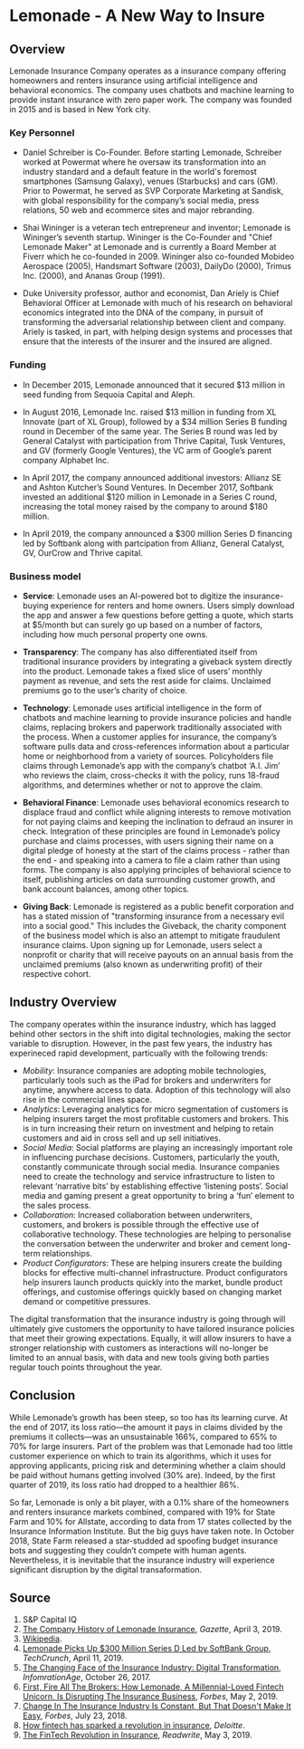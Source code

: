 # Lemonade - A New Way to Insure
## Overview 
Lemonade Insurance Company operates as a insurance company offering homeowners and renters insurance using artificial intelligence and behavioral economics. The company uses chatbots and machine learning to provide instant insurance with zero paper work. The company was founded in 2015 and is based in New York city.
### Key Personnel 
* Daniel Schreiber is Co-Founder. Before starting Lemonade, Schreiber worked at Powermat where he  oversaw its transformation into an industry standard and a default feature in the world's foremost smartphones (Samsung Galaxy), venues (Starbucks) and cars (GM). Prior to Powermat, he served as SVP Corporate Marketing at Sandisk, with global responsibility for the company’s social media, press relations, 50 web and ecommerce sites and major rebranding.

* Shai Wininger is a veteran tech entrepreneur and inventor; Lemonade is Wininger’s seventh startup. Wininger is the Co-Founder and "Chief Lemonade Maker" at Lemonade and is currently a Board Member at Fiverr which he co-founded in 2009. Wininger also co-founded Mobideo Aerospace (2005), Handsmart Software (2003), DailyDo (2000), Trimus Inc. (2000), and Ananas Group (1991).

* Duke University professor, author and economist, Dan Ariely is Chief Behavioral Officer at Lemonade with much of his research on behavioral economics integrated into the DNA of the company, in pursuit of transforming the adversarial relationship between client and company. Ariely is tasked, in part, with helping design systems and processes that ensure that the interests of the insurer and the insured are aligned.
### Funding 
* In December 2015, Lemonade announced that it secured $13 million in seed funding from Sequoia Capital and Aleph. 
* In August 2016, Lemonade Inc. raised $13 million in funding from XL Innovate (part of XL Group), followed by a $34 million Series B funding round in December of the same year. The Series B round was led by General Catalyst with participation from Thrive Capital, Tusk Ventures, and GV (formerly Google Ventures), the VC arm of Google’s parent company Alphabet Inc.

* In April 2017, the company announced additional investors: Allianz SE and Ashton Kutcher’s Sound Ventures. In December 2017, Softbank invested an additional $120 million in Lemonade in a Series C round, increasing the total money raised by the company to around $180 million. 
* In April 2019, the company announced a $300 million Series D financing led by Softbank along with partcipation from Allianz, General Catalyst, GV, OurCrow and Thrive capital. 
### Business model 
* __Service__: Lemonade uses an AI-powered bot to digitize the insurance-buying experience for renters and home owners. Users simply download the app and answer a few questions before getting a quote, which starts at $5/month but can surely go up based on a number of factors, including how much personal property one owns.

* __Transparency__: The company has also differentiated itself from traditional insurance providers by integrating a giveback system directly into the product. Lemonade takes a fixed slice of users’ monthly payment as revenue, and sets the rest aside for claims. Unclaimed premiums go to the user’s charity of choice.
* __Technology__: Lemonade uses artificial intelligence in the form of chatbots and machine learning to provide insurance policies and handle claims, replacing brokers and paperwork traditionally associated with the process. When a customer applies for insurance, the company’s software pulls data and cross-references information about a particular home or neighborhood from a variety of sources. Policyholders file claims through Lemonade’s app with the company’s chatbot ‘A.I. Jim’ who reviews the claim, cross-checks it with the policy, runs 18-fraud algorithms, and determines whether or not to approve the claim.
* __Behavioral Finance__: Lemonade uses behavioral economics research to displace fraud and conflict while aligning interests to remove motivation for not paying claims and keeping the inclination to defraud an insurer in check. Integration of these principles are found in Lemonade’s policy purchase and claims processes, with users signing their name on a digital pledge of honesty at the start of the claims process - rather than the end - and speaking into a camera to file a claim rather than using forms. The company is also applying principles of behavioral science to itself, publishing articles on data surrounding customer growth, and bank account balances, among other topics.
* __Giving Back__: Lemonade is registered as a public benefit corporation and has a stated mission of "transforming insurance from a necessary evil into a social good." This includes the Giveback, the charity component of the business model which is also an attempt to mitigate fraudulent insurance claims. Upon signing up for Lemonade, users select a nonprofit or charity that will receive payouts on an annual basis from the unclaimed premiums (also known as underwriting profit) of their respective cohort.
## Industry Overview 
The company operates within the insurance industry, which has lagged behind other sectors in the shift into digital technologies, making the sector variable to disruption. However, in the past few years, the industry has experineced rapid development, particually with the following trends: 
* _Mobility_: Insurance companies are adopting mobile technologies, particularly tools such as the iPad for brokers and underwriters for anytime, anywhere access to data. Adoption of this technology will also rise in the commercial lines space.
* _Analytics_: Leveraging analytics for micro segmentation of customers is helping insurers target the most profitable customers and brokers. This is in turn increasing their return on investment and helping to retain customers and aid in cross sell and up sell initiatives.
* _Social Media_: Social platforms are playing an increasingly important role in influencing purchase decisions. Customers, particularly the youth, constantly communicate through social media. Insurance companies need to create the technology and service infrastructure to listen to relevant ‘narrative bits’ by establishing effective ‘listening posts’. Social media and gaming present a great opportunity to bring a ‘fun’ element to the sales process. 
* _Collaboration_: Increased collaboration between underwriters, customers, and brokers is possible through the effective use of collaborative technology. These technologies are helping to personalise the conversation between the underwriter and broker and cement long-term relationships.
* _Product Configurators_: These are helping insurers create the building blocks for effective multi-channel infrastructure. Product configurators help insurers launch products quickly into the market, bundle product offerings, and customise offerings quickly based on changing market demand or competitive pressures.

The digital transformation that the insurance industry is going through will ultimately give customers the opportunity to have tailored insurance policies that meet their growing expectations. Equally, it will allow insurers to have a stronger relationship with customers as interactions will no-longer be limited to an annual basis, with data and new tools giving both parties regular touch points throughout the year.
## Conclusion 
While Lemonade’s growth has been steep, so too has its learning curve. At the end of 2017, its loss ratio—the amount it pays in claims divided by the premiums it collects—was an unsustainable 166%, compared to 65% to 70% for large insurers. Part of the problem was that Lemonade had too little customer experience on which to train its algorithms, which it uses for approving applicants, pricing risk and determining whether a claim should be paid without humans getting involved (30% are). Indeed, by the first quarter of 2019, its loss ratio had dropped to a healthier 86%. 

So far, Lemonade is only a bit player, with a 0.1% share of the homeowners and renters insurance markets combined, compared with 19% for State Farm and 10% for Allstate, according to data from 17 states collected by the Insurance Information Institute. But the big guys have taken note. In October 2018, State Farm released a star-studded ad spoofing budget insurance bots and suggesting they couldn’t compete with human agents. Nevertheless, it is inevitable that the insurance industry will experience significant disruption by the digital transaformation. 

## Source 
1. S&P Capital IQ 
1. [The Company History of Lemonade Insurance](https://gazetteday.com/2019/04/company-history-lemonade-insurance/), _Gazette_, April 3, 2019. 
1. [Wikipedia](https://en.wikipedia.org/wiki/Lemonade_(insurance)).
1. [Lemonade Picks Up $300 Million Series D Led by SoftBank Group](https://techcrunch.com/2019/04/11/lemonade-picks-up-300-million-series-d-led-by-softbank-group/), _TechCrunch_, April 11, 2019. 
1. [The Changing Face of the Insurance Industry: Digital Transformation](https://www.information-age.com/changing-face-insurance-industry-digital-transformation-123469299/), _InfomrationAge_, October 26, 2017.
1. [First, Fire All The Brokers: How Lemonade, A Millennial-Loved Fintech Unicorn, Is Disrupting The Insurance Business](https://www.forbes.com/sites/jeffkauflin/2019/05/02/lemonade-fintech-insurance-unicorn/#44f572856cde), _Forbes_, May 2, 2019. 
1. [Change In The Insurance Industry Is Constant, But That Doesn't Make It Easy](https://www.forbes.com/sites/forbesfinancecouncil/2018/07/23/change-in-the-insurance-industry-is-constant-but-that-doesnt-make-it-easy/#5dd256f66bbf), _Forbes_, July 23, 2018. 
1. [How fintech has sparked a revolution in insurance](file:///C:/Users/ruyijiao/Downloads/gx-fsi-cataylst-for-change.pdf), _Deloitte_.
1. [The FinTech Revolution in Insurance](https://readwrite.com/2019/05/03/the-fintech-revolution-in-insurance/),  _Readwrite_, May 3, 2019.